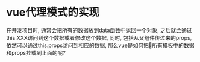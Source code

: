 # vue代理模式的实现

在开发项目时, 通常会把所有的数据放到data函数中返回一个对象, 之后就会通过this.XXX访问到这个数据或者修改这个数据, 同时, 包括从父组件传过来的props, 依然可以通过this.props访问到相应的数据, 那么vue是如何把所有模板中的数据和props挂载到上面的呢? 

